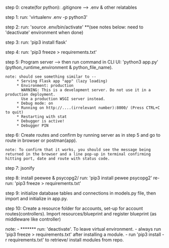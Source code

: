 step 0:
		create(for python): .gitignore      --> .env & other relatables

step 1:
		run: 'virtualenv .env -p python3'

step 2:
		run: 'source .env/bin/activate'
		**(see notes below: need to 'deactivate' environment when done)

step 3:
		run: 'pip3 install flask'

step 4:
		run: 'pip3 freeze > requirements.txt'

step 5:
	Program server --> then run command in CLI UI: 'python3 app.py' (python_runtime_environment & python_file_name).

	note: should see something similar to --
		 * Serving Flask app "app" (lazy loading)
 		 * Environment: production
		   WARNING: This is a development server. Do not use it in a production deployment.
		   Use a production WSGI server instead.
		 * Debug mode: on
		 * Running on http://....(irrelevant number):8000/ (Press CTRL+C to quit)
		 * Restarting with stat
		 * Debugger is active!
		 * Debugger PIN

step 6:
	Create routes and confirm by running server as in step 5 and go to route in browser or postman(app).

	note: To confirm that it works, you should see the message being returned in the browser and a line pop-up in terminal confirming hitting port, date and route with status code.

step 7: jsonify

step 8:
	install peewee & psycopg2/ run: 'pip3 install pewee psycopg2'
	re-run: 'pip3 freeze > requirements.txt'

step 9:
	initialize database tables and connections in models.py file, then import and initialize in app.py.

step 10:
	Create a resource folder for accounts, set-up for account routes(controllers). Import resources/blueprint and register blueprint (as middleware like controller)







note: 
	-	******* run: 'deactivate'. To leave virtual environment.
	-	always run 'pip3 freeze > requirements.txt' after installing a module.
	-	run 'pip3 install -r requirements.txt' to retrieve/ install modules from repo.

